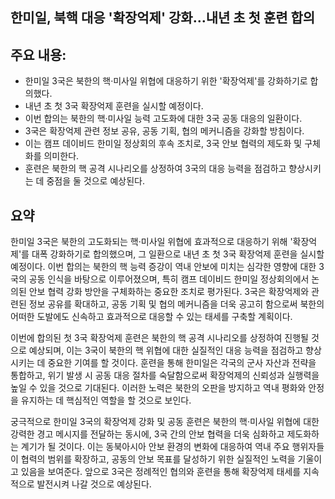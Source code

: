 ## 한미일, 북핵 대응 '확장억제' 강화…내년 초 첫 훈련 합의

## 주요 내용:
*   한미일 3국은 북한의 핵·미사일 위협에 대응하기 위한 '확장억제'를 강화하기로 합의했다.
*   내년 초 첫 3국 확장억제 훈련을 실시할 예정이다.
*   이번 합의는 북한의 핵·미사일 능력 고도화에 대한 3국 공동 대응의 일환이다.
*   3국은 확장억제 관련 정보 공유, 공동 기획, 협의 메커니즘을 강화할 방침이다.
*   이는 캠프 데이비드 한미일 정상회의 후속 조치로, 3국 안보 협력의 제도화 및 구체화를 의미한다.
*   훈련은 북한의 핵 공격 시나리오를 상정하여 3국의 대응 능력을 점검하고 향상시키는 데 중점을 둘 것으로 예상된다.

## 요약

한미일 3국은 북한의 고도화되는 핵·미사일 위협에 효과적으로 대응하기 위해 '확장억제'를 대폭 강화하기로 합의했으며, 그 일환으로 내년 초 첫 3국 확장억제 훈련을 실시할 예정이다. 이번 합의는 북한의 핵 능력 증강이 역내 안보에 미치는 심각한 영향에 대한 3국의 공동 인식을 바탕으로 이루어졌으며, 특히 캠프 데이비드 한미일 정상회의에서 논의된 안보 협력 강화 방안을 구체화하는 중요한 조치로 평가된다. 3국은 확장억제와 관련된 정보 공유를 확대하고, 공동 기획 및 협의 메커니즘을 더욱 공고히 함으로써 북한의 어떠한 도발에도 신속하고 효과적으로 대응할 수 있는 태세를 구축할 계획이다.

이번에 합의된 첫 3국 확장억제 훈련은 북한의 핵 공격 시나리오를 상정하여 진행될 것으로 예상되며, 이는 3국이 북한의 핵 위협에 대한 실질적인 대응 능력을 점검하고 향상시키는 데 중요한 기여를 할 것이다. 훈련을 통해 한미일은 각국의 군사 자산과 전략을 통합하고, 위기 발생 시 공동 대응 절차를 숙달함으로써 확장억제의 신뢰성과 실행력을 높일 수 있을 것으로 기대된다. 이러한 노력은 북한의 오판을 방지하고 역내 평화와 안정을 유지하는 데 핵심적인 역할을 할 것으로 보인다.

궁극적으로 한미일 3국의 확장억제 강화 및 공동 훈련은 북한의 핵·미사일 위협에 대한 강력한 경고 메시지를 전달하는 동시에, 3국 간의 안보 협력을 더욱 심화하고 제도화하는 계기가 될 것이다. 이는 동북아시아 안보 환경의 변화에 대응하여 역내 주요 행위자들이 협력의 범위를 확장하고, 공동의 안보 목표를 달성하기 위한 실질적인 노력을 기울이고 있음을 보여준다. 앞으로 3국은 정례적인 협의와 훈련을 통해 확장억제 태세를 지속적으로 발전시켜 나갈 것으로 예상된다.